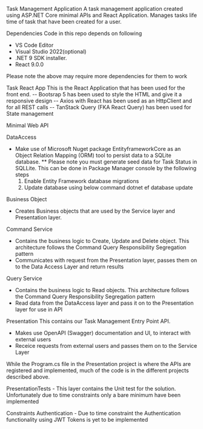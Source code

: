 Task Management Application
A task management application created using ASP.NET Core minimal APIs and React Application. Manages tasks life time of task that have been created for a user.

Dependencies
Code in this repo depends on following
 - VS Code Editor
 - Visual Studio 2022(optional)
 - .NET 9 SDK installer.
 - React 9.0.0

Please note the above may require more dependencies for them to work


Task React App
This is the React Application that has been used for the front end.
-- Bootsrap 5 has been used to style the HTML and give it a responsive design
-- Axios with React has been used as an HttpClient and for all REST calls
-- TanStack Query (FKA React Query) has been used for State management

Minimal Web API

DataAccess
 - Make use of Microsoft Nuget package EntityframeworkCore as an Object Relation Mapping (ORM) tool to persist data to a SQLite database.
 ** Please note you must generate seed data for Task Status in SQLLite. This can be done in Package Manager console by the following steps
   1. Enable Entity Framework database migrations
   2. Update database using below command
       dotnet ef database update

Business Object
 - Creates Business objects that are used by the Service layer and Presentation layer. 

Command Service
 - Contains the business logic to Create, Update and Delete object. This architecture follows the Command Query Responsibility Segregation pattern
 - Communicates with request from the Presentation layer, passes them on to the Data Access Layer and return results

Query Service
 - Contains the business logic to Read objects. This architecture follows the Command Query Responsibility Segregation pattern
 - Read data from the DataAccess layer and pass it on to the Presentation layer for use in API
 
Presentation
This contains our Task Management Entry Point API. 
   - Makes use OpenAPI (Swagger) documentation and UI, to interact with external users
   - Receice requests from external users and passes them on to the Service Layer

While the Program.cs file in the Presentation project is where the APIs are registered and implemented, much of the code is in the different projects described above.


PresentationTests
	- This layer contains the Unit test for the solution. Unfortunately due to time constraints only a bare minimum have been implemented
	
Constraints Authentication
	- Due to time constraint the Authentication functionality using JWT Tokens is yet to be implemented

